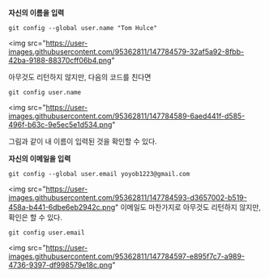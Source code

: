 **자신의 이름을 입력**
```
git config --global user.name "Tom Hulce"
```
<img src="https://user-images.githubusercontent.com/95362811/147784579-32af5a92-8fbb-42ba-9188-88370cff06b4.png"

아무것도 리턴하지 않지만, 다음의 코드를 친다면
```
git config user.name
```
<img src="https://user-images.githubusercontent.com/95362811/147784589-6aed441f-d585-496f-b63c-9e5ec5e1d534.png"

그림과 같이 내 이름이 입력된 것을 확인할 수 있다.

**자신의 이메일을 입력**
```
git config --global user.email yoyob1223@gmail.com
```
<img src="https://user-images.githubusercontent.com/95362811/147784593-d3657002-b519-458a-b441-6dbe6eb2942c.png"
이메일도 마찬가지로 아무것도 리턴하지 않지만, 확인은 할 수 있다.
```
git config user.email
```
<img src="https://user-images.githubusercontent.com/95362811/147784597-e895f7c7-a989-4736-9397-df998579e18c.png"
